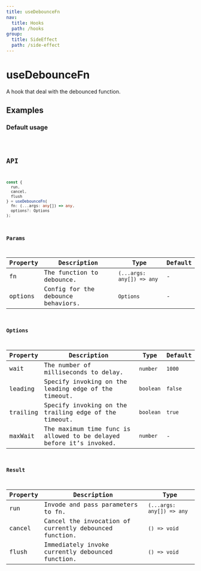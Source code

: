```yaml
---
title: useDebounceFn
nav:
  title: Hooks
  path: /hooks
group:
  title: SideEffect
  path: /side-effect
---
```


# useDebounceFn

A hook that deal with the debounced function.

## Examples

### Default usage

<code src="./demo/demo1.tsx" />

## API

```typescript
const {
  run,
  cancel,
  flush
} = useDebounceFn(
  fn: (...args: any[]) => any,
  options?: Options
);
```

### Params

| Property | Description                        | Type                      | Default |
|----------|------------------------------------|---------------------------|---------|
| fn       | The function to debounce.          | `(...args: any[]) => any` | -       |
| options  | Config for the debounce behaviors. | `Options`                 | -       |

### Options

| Property | Description                                                         | Type      | Default |
|----------|---------------------------------------------------------------------|-----------|---------|
| wait     | The number of milliseconds to delay.                                | `number`  | `1000`  |
| leading  | Specify invoking on the leading edge of the timeout.                | `boolean` | `false` |
| trailing | Specify invoking on the trailing edge of the timeout.               | `boolean` | `true`  |
| maxWait  | The maximum time func is allowed to be delayed before it’s invoked. | `number`  | -       |

### Result

| Property | Description                                            | Type                      |
|----------|--------------------------------------------------------|---------------------------|
| run      | Invode and pass parameters to fn.                      | `(...args: any[]) => any` |
| cancel   | Cancel the invocation of currently debounced function. | `() => void`              |
| flush    | Immediately invoke currently debounced function.       | `() => void`              |
